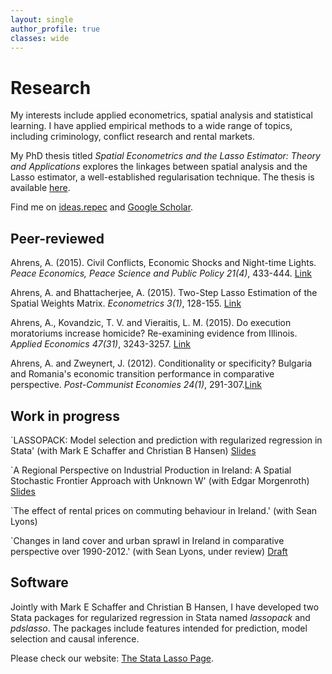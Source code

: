 ```yaml
---
layout: single
author_profile: true
classes: wide
---
```


# Research

My interests include applied econometrics, spatial analysis and statistical learning. I have applied empirical methods to a wide range of topics, including criminology, conflict research and rental markets. 

My PhD thesis titled *Spatial Econometrics and the Lasso Estimator:
Theory and Applications* explores the linkages between spatial analysis 
and the Lasso estimator, a well-established regularisation technique. The thesis is available [here](https://drive.google.com/file/d/0B6M60b19bJKia01IN1BwU0VscUk/view).

Find me on [ideas.repec](https://ideas.repec.org/e/pah173.html) and [Google Scholar](https://scholar.google.co.uk/citations?user=baZlztkAAAAJ).	

## Peer-reviewed

Ahrens, A. (2015). Civil Conflicts, Economic Shocks and Night-time Lights. *Peace Economics, Peace Science and Public Policy 21(4)*, 433-444. [Link](https://www.degruyter.com/view/j/peps.2015.21.issue-4/peps-2015-0013/peps-2015-0013.xml)

Ahrens, A. and Bhattacherjee, A. (2015). Two-Step Lasso Estimation of the Spatial Weights Matrix. *Econometrics 3(1)*, 128-155. [Link](http://www.mdpi.com/2225-1146/3/1/128/htm)

Ahrens, A., Kovandzic, T. V. and Vieraitis, L. M. (2015). Do execution moratoriums increase homicide? Re-examining evidence from Illinois. *Applied Economics 47(31)*, 3243-3257. [Link](http://www.tandfonline.com/doi/abs/10.1080/00036846.2015.1013613)	
 
Ahrens, A. and Zweynert, J. (2012). Conditionality or specificity? Bulgaria and Romania's economic transition performance in comparative perspective. *Post-Communist Economies 24(1)*, 291-307.[Link](http://www.tandfonline.com/doi/abs/10.1080/14631377.2012.675160)
 
  
## Work in progress

`LASSOPACK: Model selection and prediction with regularized regression in Stata' (with Mark E Schaffer and Christian B Hansen) [Slides](https://statalasso.github.io/pdf/StataConference2018_AhrensSchaffer.pdf)

`A Regional Perspective on Industrial Production in Ireland: A Spatial Stochastic Frontier Approach with Unknown W' (with Edgar Morgenroth) [Slides](/pdf/ERSA2018_AchimAhrens.pdf)

`The effect of rental prices on commuting behaviour in Ireland.' (with Sean Lyons)
 
`Changes in land cover and urban sprawl in Ireland in
comparative perspective over 1990-2012.' (with Sean Lyons, under review) [Draft](/pdf/Sprawl_AhrensLyons.pdf)
 

## Software

Jointly with Mark E Schaffer and Christian B Hansen, I have developed two Stata packages for regularized regression in Stata named *lassopack* and *pdslasso*. The packages include features intended for prediction, model selection and causal inference.

Please check our website: [The Stata Lasso Page](https://statalasso.github.io/).
